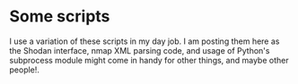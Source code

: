 # Some scripts 

I use a variation of these scripts in my day job.  I am posting
them here as the Shodan interface, nmap XML parsing
code, and usage of Python's subprocess module
might come in handy for other things, and maybe other people!.
